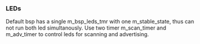 ### LEDs
Default bsp has a single m_bsp_leds_tmr with one m_stable_state, thus can not run both led simultanously.
Use two timer m_scan_timer and m_adv_timer to control leds for scanning and advertising.